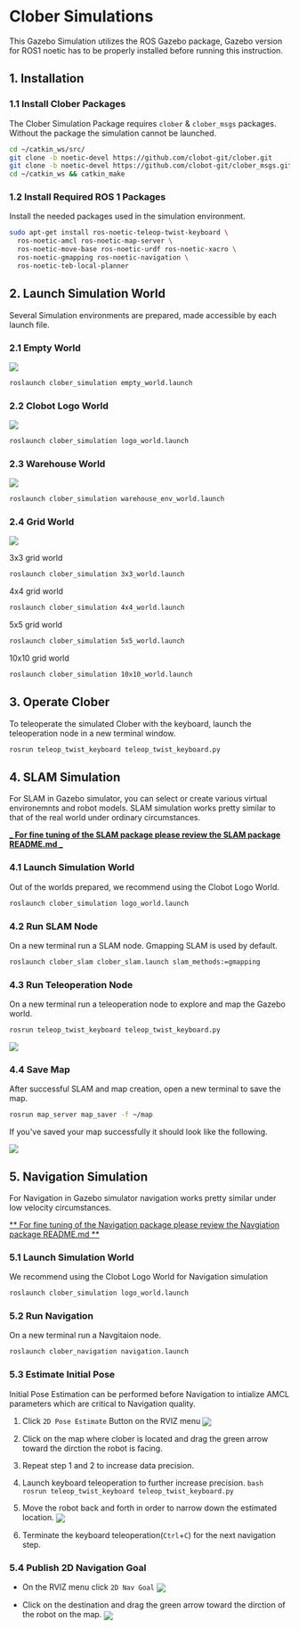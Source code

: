 # Clober Simulations
This Gazebo Simulation utilizes the ROS Gazebo package, Gazebo version for ROS1 noetic has to be properly installed before running this instruction.

## 1. Installation
### 1.1 Install Clober Packages
The Clober Simulation Package requires `clober` & `clober_msgs` packages. Without the package the simulation cannot be launched.
  ```bash
  cd ~/catkin_ws/src/
  git clone -b noetic-devel https://github.com/clobot-git/clober.git
  git clone -b noetic-devel https://github.com/clobot-git/clober_msgs.git
  cd ~/catkin_ws && catkin_make
  ```

### 1.2 Install Required ROS 1 Packages
Install the needed packages used in the simulation environment. 
  ```bash
  sudo apt-get install ros-noetic-teleop-twist-keyboard \
    ros-noetic-amcl ros-noetic-map-server \
    ros-noetic-move-base ros-noetic-urdf ros-noetic-xacro \
    ros-noetic-gmapping ros-noetic-navigation \
    ros-noetic-teb-local-planner
  ```

## 2. Launch Simulation World
Several Simulation environments are prepared, made accessible by each launch file.

### 2.1 Empty World
<img align="center" src="https://github.com/clobot-git/testrobot/blob/noetic-devel/images/empty_world.png">

  ```bash
  roslaunch clober_simulation empty_world.launch
  ```

### 2.2 Clobot Logo World
<img align="center" src="https://github.com/clobot-git/testrobot/blob/noetic-devel/images/logo_world.png">

  ```bash
  roslaunch clober_simulation logo_world.launch
  ```

### 2.3 Warehouse World
<img align="center" src="https://github.com/clobot-git/testrobot/blob/noetic-devel/images/warehouse_world.png">

  ```bash
  roslaunch clober_simulation warehouse_env_world.launch
  ```

### 2.4 Grid World
<img align="center" src="https://github.com/clobot-git/testrobot/blob/noetic-devel/images/grid_world.png">

3x3 grid world
  ```bash
  roslaunch clober_simulation 3x3_world.launch
  ```

4x4 grid world
  ```bash
  roslaunch clober_simulation 4x4_world.launch
  ```

5x5 grid world
  ```bash
  roslaunch clober_simulation 5x5_world.launch
  ```

10x10 grid world
  ```bash
  roslaunch clober_simulation 10x10_world.launch
  ```


## 3. Operate Clober
To teleoperate the simulated Clober with the keyboard, launch the teleoperation node in a new terminal window.
  ```bash
  rosrun teleop_twist_keyboard teleop_twist_keyboard.py
  ```

## 4. SLAM Simulation
For SLAM in Gazebo simulator, you can select or create various virtual environemnts and robot models. SLAM simulation works pretty similar to that of the real world under ordinary circumstances.

  [**_ For fine tuning of the SLAM package please review the SLAM package README.md _**](https://github.com/clobot-git/clober/tree/noetic-devel/clober_slam)

### 4.1 Launch Simulation World
Out of the worlds prepared, we recommend using the Clobot Logo World.
  ```bash
  roslaunch clober_simulation logo_world.launch
  ``` 

### 4.2 Run SLAM Node
On a new terminal run a SLAM node. Gmapping SLAM is used by default.
  ```bash
  roslaunch clober_slam clober_slam.launch slam_methods:=gmapping
  ```

### 4.3 Run Teleoperation Node
On a new terminal run a teleoperation node to explore and map the Gazebo world.
  ```bash
  rosrun teleop_twist_keyboard teleop_twist_keyboard.py
  ```

  [<img align="center" src="https://github.com/clobot-git/testrobot/blob/noetic-devel/gifs/clober_slam.gif">](https://youtube.com/)


### 4.4 Save Map
After successful SLAM and map creation, open a new terminal to save the map.
  ```bash
  rosrun map_server map_saver -f ~/map
  ```
  If you've saved your map successfully it should look like the following.

  <img align="center" src="https://github.com/clobot-git/testrobot/blob/noetic-devel/images/map.png">

## 5. Navigation Simulation
For Navigation in Gazebo simulator navigation works pretty similar under low velocity circumstances.

  [** For fine tuning of the Navigation package please review the Navgiation package README.md **](https://github.com/clobot-git/clober/tree/noetic-devel/clober_navigation)

### 5.1 Launch Simulation World
We recommend using the Clobot Logo World for Navigation simulation
  ```bash
  roslaunch clober_simulation logo_world.launch
  ``` 

### 5.2 Run Navigation 
On a new terminal run a Navgitaion node.
  ```bash
  roslaunch clober_navigation navigation.launch
  ```

### 5.3 Estimate Initial Pose
Initial Pose Estimation can be performed before Navigation to intialize AMCL parameters which are critical to Navigation quality. 
  1. Click `2D Pose Estimate` Button on the RVIZ menu
    <img align="center" src="https://github.com/clobot-git/testrobot/blob/noetic-devel/images/2d_pose_estimate.png">

  2. Click on the map where clober is located and drag the green arrow toward the dirction the robot is facing.

  3. Repeat step 1 and 2 to increase data precision.

  4. Launch keyboard teleoperation to further increase precision.
    ```bash
    rosrun teleop_twist_keyboard teleop_twist_keyboard.py
    ```

  5. Move the robot back and forth in order to narrow down the estimated location.
    [<img align="center" src="https://github.com/clobot-git/testrobot/blob/noetic-devel/gifs/clober_amcl.gif">](https://youtube.com)

  6. Terminate the keyboard teleoperation(`Ctrl`+`C`) for the next navigation step. 

### 5.4 Publish 2D Navigation Goal
- On the RVIZ menu click `2D Nav Goal`
  <img align="center" src="https://github.com/clobot-git/testrobot/blob/noetic-devel/images/2d_nav_goal.png">

- Click on the destination and drag the green arrow toward the dirction of the robot on the map.
  [<img align="center" src="https://github.com/clobot-git/testrobot/blob/noetic-devel/gifs/clober_navigation.gif">](https://youtube.com/)